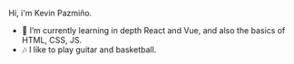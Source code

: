 Hi, i'm Kevin Pazmiño.
- 🌱 I’m currently learning in depth React and Vue, and also the basics of HTML, CSS, JS.
- 🎶 I like to play guitar and basketball.

 
